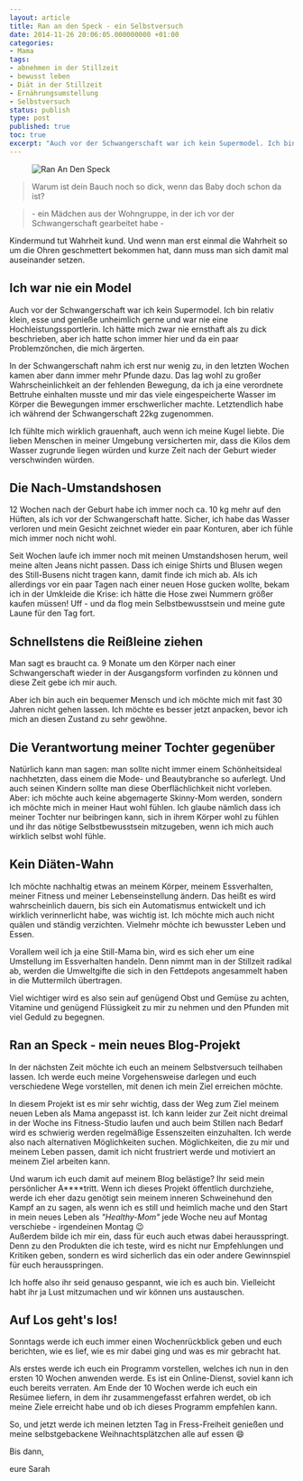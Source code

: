 ```yaml
---
layout: article
title: Ran an den Speck - ein Selbstversuch
date: 2014-11-26 20:06:05.000000000 +01:00
categories:
- Mama
tags:
- abnehmen in der Stillzeit
- bewusst leben
- Diät in der Stillzeit
- Ernährungsumstellung
- Selbstversuch
status: publish
type: post
published: true
toc: true
excerpt: "Auch vor der Schwangerschaft war ich kein Supermodel. Ich bin relativ klein, esse und genieße unheimlich gerne und war nie eine Hochleistungssportlerin. Ich hätte mich zwar nie ernsthaft als zu dick beschrieben, aber ich hatte schon immer hier und da ein paar Problemzönchen, die mich ärgerten."
---
```

<figure>
	<img src="{{ site.url }}/images/RADS.png" alt="Ran An Den Speck" />
</figure>

> Warum ist dein Bauch noch so dick, wenn das Baby doch schon da ist?

> \- ein Mädchen aus der Wohngruppe, in der ich vor der Schwangerschaft gearbeitet habe \-

Kindermund tut Wahrheit kund. Und wenn man erst einmal die Wahrheit so um die Ohren geschmettert bekommen hat, dann muss man sich damit mal auseinander setzen.

## Ich war nie ein Model

Auch vor der Schwangerschaft war ich kein Supermodel. Ich bin relativ klein, esse und genieße unheimlich gerne und war nie eine Hochleistungssportlerin. Ich hätte mich zwar nie ernsthaft als zu dick beschrieben, aber ich hatte schon immer hier und da ein paar Problemzönchen, die mich ärgerten.

In der Schwangerschaft nahm ich erst nur wenig zu, in den letzten Wochen kamen aber dann immer mehr Pfunde dazu. Das lag wohl zu großer Wahrscheinlichkeit an der fehlenden Bewegung, da ich ja eine verordnete Bettruhe einhalten musste und mir das viele eingespeicherte Wasser im Körper die Bewegungen immer erschwerlicher machte. Letztendlich habe ich während der Schwangerschaft 22kg zugenommen.

Ich fühlte mich wirklich grauenhaft, auch wenn ich meine Kugel liebte. Die lieben Menschen in meiner Umgebung versicherten mir, dass die Kilos dem Wasser zugrunde liegen würden und kurze Zeit nach der Geburt wieder verschwinden würden.

## Die Nach-Umstandshosen

12 Wochen nach der Geburt habe ich immer noch ca. 10 kg mehr auf den Hüften, als ich vor der Schwangerschaft hatte. Sicher, ich habe das Wasser verloren und mein Gesicht zeichnet wieder ein paar Konturen, aber ich fühle mich immer noch nicht wohl.

Seit Wochen laufe ich immer noch mit meinen Umstandshosen herum, weil meine alten Jeans nicht passen. Dass ich einige Shirts und Blusen wegen des Still-Busens nicht tragen kann, damit finde ich mich ab. Als ich allerdings vor ein paar Tagen nach einer neuen Hose gucken wollte, bekam ich in der Umkleide die Krise: ich hätte die Hose zwei Nummern größer kaufen müssen! Uff - und da flog mein Selbstbewusstsein und meine gute Laune für den Tag fort.

## Schnellstens die Reißleine ziehen

Man sagt es braucht ca. 9 Monate um den Körper nach einer Schwangerschaft wieder in der Ausgangsform vorfinden zu können und diese Zeit gebe ich mir auch.

Aber ich bin auch ein bequemer Mensch und ich möchte mich mit fast 30 Jahren nicht gehen lassen. Ich möchte es besser jetzt anpacken, bevor ich mich an diesen Zustand zu sehr gewöhne.

## Die Verantwortung meiner Tochter gegenüber

Natürlich kann man sagen: man sollte nicht immer einem Schönheitsideal nachhetzten, dass einem die Mode- und Beautybranche so auferlegt. Und auch seinen Kindern sollte man diese Oberflächlichkeit nicht vorleben. Aber: ich möchte auch keine abgemagerte Skinny-Mom werden, sondern ich möchte mich in meiner Haut wohl fühlen. Ich glaube nämlich dass ich meiner Tochter nur beibringen kann, sich in ihrem Körper wohl zu fühlen und ihr das nötige Selbstbewusstsein mitzugeben, wenn ich mich auch wirklich selbst wohl fühle.

## Kein Diäten-Wahn

Ich möchte nachhaltig etwas an meinem Körper, meinem Essverhalten, meiner Fitness und meiner Lebenseinstellung ändern. Das heißt es wird wahrscheinlich dauern, bis sich ein Automatismus entwickelt und ich wirklich verinnerlicht habe, was wichtig ist. Ich möchte mich auch nicht quälen und ständig verzichten. Vielmehr möchte ich bewusster Leben und Essen.

Vorallem weil ich ja eine Still-Mama bin, wird es sich eher um eine Umstellung im Essverhalten handeln. Denn nimmt man in der Stillzeit radikal ab, werden die Umweltgifte die sich in den Fettdepots angesammelt haben in die Muttermilch übertragen.

Viel wichtiger wird es also sein auf genügend Obst und Gemüse zu achten, Vitamine und genügend Flüssigkeit zu mir zu nehmen und den Pfunden mit viel Geduld zu begegnen.

## Ran an Speck - mein neues Blog-Projekt

In der nächsten Zeit möchte ich euch an meinem Selbstversuch teilhaben lassen. Ich werde euch meine Vorgehensweise darlegen und euch verschiedene Wege vorstellen, mit denen ich mein Ziel erreichen möchte.

In diesem Projekt ist es mir sehr wichtig, dass der Weg zum Ziel meinem neuen Leben als Mama angepasst ist. Ich kann leider zur Zeit nicht dreimal in der Woche ins Fitness-Studio laufen und auch beim Stillen nach Bedarf wird es schwierig werden regelmäßige Essenszeiten einzuhalten. Ich werde also nach alternativen Möglichkeiten suchen. Möglichkeiten, die zu mir und meinem Leben passen, damit ich nicht frustriert werde und motiviert an meinem Ziel arbeiten kann.

Und warum ich euch damit auf meinem Blog belästige? Ihr seid mein persönlicher A\*\*\*\*tritt. Wenn ich dieses Projekt öffentlich durchziehe, werde ich eher dazu genötigt sein meinem inneren Schweinehund den Kampf an zu sagen, als wenn ich es still und heimlich mache und den Start in mein neues Leben als *"Healthy-Mom"* jede Woche neu auf Montag verschiebe - irgendeinen Montag :wink:  
Außerdem bilde ich mir ein, dass für euch auch etwas dabei herausspringt. Denn zu den Produkten die ich teste, wird es nicht nur Empfehlungen und Kritiken geben, sondern es wird sicherlich das ein oder andere Gewinnspiel für euch herausspringen.

Ich hoffe also ihr seid genauso gespannt, wie ich es auch bin. Vielleicht habt ihr ja Lust mitzumachen und wir können uns austauschen.

## Auf Los geht's los!

Sonntags werde ich euch immer einen Wochenrückblick geben und euch berichten, wie es lief, wie es mir dabei ging und was es mir gebracht hat.

Als erstes werde ich euch ein Programm vorstellen, welches ich nun in den ersten 10 Wochen anwenden werde. Es ist ein Online-Dienst, soviel kann ich euch bereits verraten. Am Ende der 10 Wochen werde ich euch ein Resümee liefern, in dem ihr zusammengefasst erfahren werdet, ob ich meine Ziele erreicht habe und ob ich dieses Programm empfehlen kann.

So, und jetzt werde ich meinen letzten Tag in Fress-Freiheit genießen und meine selbstgebackene Weihnachtsplätzchen alle auf essen :smile:

Bis dann,

eure Sarah

